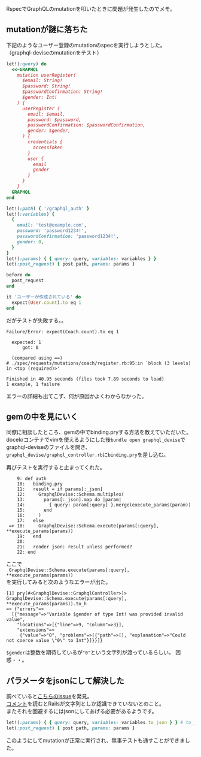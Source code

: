<!--
{"id":"13574176438098123879","title":"GraphQL Mutationのテストにて、整数な引数が型エラーで怒られた","categories":["rails","   tech","   GraphQL"],"updated":"2022-06-02T01:17:13+09:00","edited":"2022-06-02T01:21:20+09:00","draft":"no"}
-->

RspecでGraphQLのmutationを叩いたときに問題が発生したのでメモ。

## mutationが謎に落ちた
下記のようなユーザー登録のmutationのspecを実行しようとした。  
（graphql-deviseのmutationをテスト）

```ruby
let!(:query) do
  <<~GRAPHQL
    mutation userRegister(
      $email: String!
      $password: String!
      $passwordConfirmation: String!
      $gender: Int!
    ) {
      userRegister (
        email: $email,
        password: $password,
        passwordConfirmation: $passwordConfirmation,
        gender: $gender,
      ) {
        credentials {
          accessToken
        }
        user {
          email
          gender
        }
      }
    }
  GRAPHQL
end

let!(:path) { '/graphql_auth' }
let!(:variables) { 
  { 
    email: 'test@example.com', 
    password: 'password1234!', 
    passwordConfirmation: 'password1234!',
    gender: 0,
  } 
}
let!(:params) { { query: query, variables: variables } }
let(:post_request) { post path, params: params }

before do
  post_request
end

it 'ユーザーが作成されている' do
  expect(User.count).to eq 1
end
```

だがテストが失敗する。。
```
Failure/Error: expect(Coach.count).to eq 1

  expected: 1
      got: 0

  (compared using ==)
# ./spec/requests/mutations/coach/register.rb:95:in `block (3 levels) in <top (required)>'

Finished in 40.95 seconds (files took 7.89 seconds to load)
1 example, 1 failure
```

エラーの詳細も出てこず、何が原因かよくわからなかった。

## gemの中を見にいく
同僚に相談したところ、gemの中でbinding.pryする方法を教えていただいた。  
docekrコンテナでvimを使えるようにした後`bundle open graphql_devise`で  
graphql-deviseのファイルを開き、  
`graphql_devise/graphql_controller.rb`に`binding.pry`を差し込む。

再びテストを実行すると止まってくれた。
```
    9: def auth
    10:   binding.pry
    11:   result = if params[:_json]
    12:     GraphqlDevise::Schema.multiplex(
    13:       params[:_json].map do |param|
    14:         { query: param[:query] }.merge(execute_params(param))
    15:       end
    16:     )
    17:   else
 => 18:     GraphqlDevise::Schema.execute(params[:query], **execute_params(params))
    19:   end
    20:
    21:   render json: result unless performed?
    22: end
```

ここで  
` GraphqlDevise::Schema.execute(params[:query], **execute_params(params))`  
を実行してみると次のようなエラーが出た。
```
[1] pry(#<GraphqlDevise::GraphqlController>)> GraphqlDevise::Schema.execute(params[:query], **execute_params(params)).to_h
=> {"errors"=>
  [{"message"=>"Variable $gender of type Int! was provided invalid value",
    "locations"=>[{"line"=>9, "column"=>3}],
    "extensions"=>
     {"value"=>"0", "problems"=>[{"path"=>[], "explanation"=>"Could not coerce value \"0\" to Int"}]}}]}
```

`$gender`は整数を期待しているが`"0"`という文字列が渡っているらしい。
困惑・・。

## パラメータをjsonにして解決した
調べていると[こちらのissue](https://github.com/rmosolgo/graphql-ruby/issues/2897)を発見。  
[コメント](https://github.com/rmosolgo/graphql-ruby/issues/2897#issuecomment-617838748)を読むとRailsが文字列としか認識できていないとのこと。  
またそれを回避するにはjsonにしてあげる必要があるようです。

```ruby
let!(:params) { { query: query, variables: variables.to_json } } # to_jsonを加えた
let(:post_request) { post path, params: params }
```

このようにしてmutationが正常に実行され、無事テストも通すことができました。